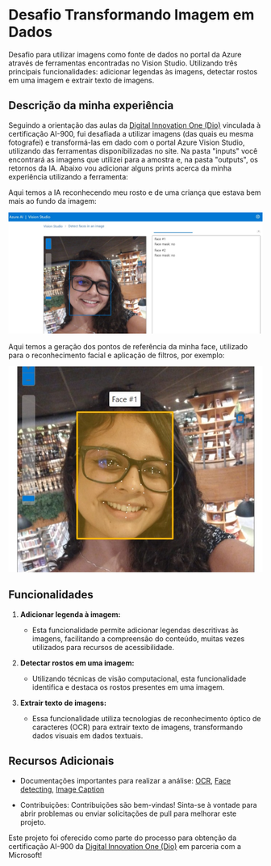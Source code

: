 # Desafio Transformando Imagem em Dados
Desafio para utilizar imagens como fonte de dados no portal da Azure através de ferramentas encontradas no Vision Studio. Utilizando três principais funcionalidades: adicionar legendas às imagens, detectar rostos em uma imagem e extrair texto de imagens.

## Descrição da minha experiência
Seguindo a orientação das aulas da [Digital Innovation One (Dio)](https://digitalinnovation.one/) vinculada à certificação AI-900, fui desafiada a utilizar imagens (das quais eu mesma fotografei) e transformá-las em dado com o portal Azure Vision Studio, utilizando das ferramentas disponibilizadas no site. Na pasta "inputs" você encontrará as imagens que utilizei para a amostra e, na pasta "outputs", os retornos da IA. Abaixo vou adicionar alguns prints acerca da minha experiência utilizando a ferramenta:

Aqui temos a IA reconhecendo meu rosto e de uma criança que estava bem mais ao fundo da imagem:



![Detectando minha face e de uma criança ao fundo](./prints/printDetecting.jpg)


Aqui temos a geração dos pontos de referência da minha face, utilizado para o reconhecimento facial e aplicação de filtros, por exemplo:




![Marcadores mapeando minha face](./prints/printFacialMarkers.jpg)


## Funcionalidades

1. **Adicionar legenda à imagem:**
   - Esta funcionalidade permite adicionar legendas descritivas às imagens, facilitando a compreensão do conteúdo, muitas vezes utilizados para recursos de acessibilidade.

2. **Detectar rostos em uma imagem:**
   - Utilizando técnicas de visão computacional, esta funcionalidade identifica e destaca os rostos presentes em uma imagem.

3. **Extrair texto de imagens:**
   - Essa funcionalidade utiliza tecnologias de reconhecimento óptico de caracteres (OCR) para extrair texto de imagens, transformando dados visuais em dados textuais.

## Recursos Adicionais

- Documentações importantes para realizar a análise: [OCR](https://microsoftlearning.github.io/mslearn-ai-fundamentals/Instructions/Labs/05-ocr.html), [Face detecting](https://microsoftlearning.github.io/mslearn-ai-fundamentals/Instructions/Labs/04-face.html), [Image Caption](https://microsoftlearning.github.io/mslearn-ai-fundamentals/Instructions/Labs/03-image-analysis.html)

- Contribuições:
Contribuições são bem-vindas! Sinta-se à vontade para abrir problemas ou enviar solicitações de pull para melhorar este projeto.

Este projeto foi oferecido como parte do processo para obtenção da certificação AI-900 da [Digital Innovation One (Dio)](https://digitalinnovation.one/) em parceria com a Microsoft!

